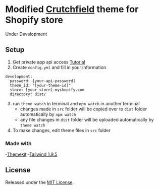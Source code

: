 # Modified [Crutchfield](https://www.crutchfield.com) theme for Shopify store

Under Development

## Setup
1. Get private app api access [Tutorial](https://shopify.github.io/themekit/#get-api-access)
2. Create ``config.yml`` and fill in your information
```
development:
  password: [your-api-password]
  theme_id: "[your-theme-id]"
  store: [your-store].myshopify.com
  directory: dist/
```
3. run ``theme watch`` in terminal and ``npm watch`` in another terminal
    - changes made in ``src`` folder will be copied over to ``dist`` folder automatically by ``npm watch``
    - any file changes in ``dist`` folder will be uploaded automatically by ``theme watch``
4. To make changes, edit theme files in ``src`` folder

### Made with
-[Themekit](https://github.com/Shopify/themekit)
-[Tailwind 1.9.5](https://tailwindcss.com/)

## License
Released under the [MIT License](https://opensource.org/licenses/MIT).